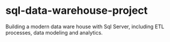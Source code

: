 # sql-data-warehouse-project
Building a modern data ware house with Sql Server, including ETL processes, data modeling and analytics.
